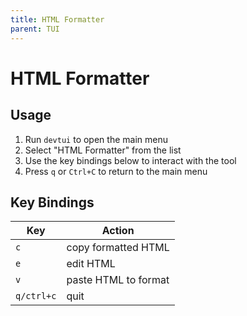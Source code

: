 ```yaml
---
title: HTML Formatter
parent: TUI
---
```


# HTML Formatter

## Usage

1. Run `devtui` to open the main menu
2. Select "HTML Formatter" from the list
3. Use the key bindings below to interact with the tool
4. Press `q` or `Ctrl+C` to return to the main menu

## Key Bindings

| Key | Action |
|-----|--------|
| `c` | copy formatted HTML |
| `e` | edit HTML |
| `v` | paste HTML to format |
| `q/ctrl+c` | quit |



